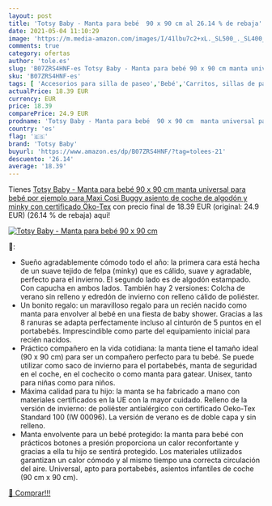 ```yaml
---
layout: post
title: 'Totsy Baby - Manta para bebé  90 x 90 cm al 26.14 % de rebaja'
date: 2021-05-04 11:10:29
image: 'https://m.media-amazon.com/images/I/41lbu7c2+xL._SL500_._SL400_.jpg'
comments: true
category: ofertas
author: 'tole.es'
slug: 'B07ZRS4HNF-es Totsy Baby - Manta para bebé 90 x 90 cm manta universal...'
sku: 'B07ZRS4HNF-es'
tags: [ 'Accesorios para silla de paseo','Bebé','Carritos, sillas de paseo y accesorios','Sacos de abrigo para carritos','bebé','totsy baby', ]
actualPrice: 18.39 EUR
currency: EUR
price: 18.39
comparePrice: 24.9 EUR
prodname: 'Totsy Baby - Manta para bebé  90 x 90 cm  manta universal para bebé  por ejemplo  para Maxi Cosi Buggy  asiento de coche de algodón y minky con certificado Öko-Tex'
country: 'es'
flag: '🇪🇸'
brand: 'Totsy Baby'
buyurl: 'https://www.amazon.es/dp/B07ZRS4HNF/?tag=tolees-21'
descuento: '26.14'
average: '18.39'
---
```


Tienes [Totsy Baby - Manta para bebé  90 x 90 cm  manta universal para bebé  por ejemplo  para Maxi Cosi Buggy  asiento de coche de algodón y minky con certificado Öko-Tex](https://www.amazon.es/dp/B07ZRS4HNF/?tag=tolees-21) con precio final de  18.39 EUR (original: 24.9 EUR) (26.14 %  de rebaja) aqui!

[![Totsy Baby - Manta para bebé  90 x 90 cm](https://m.media-amazon.com/images/I/41lbu7c2+xL._SL500_._SL400_.jpg)](https://www.amazon.es/dp/B07ZRS4HNF/?tag=tolees-21)

🔎:

- Sueño agradablemente cómodo todo el año: la primera cara está hecha de un suave tejido de felpa (minky) que es cálido, suave y agradable, perfecto para el invierno. El segundo lado es de algodón estampado. Con capucha en ambos lados. También hay 2 versiones: Colcha de verano sin relleno y edredón de invierno con relleno cálido de poliéster.
- Un bonito regalo: un maravilloso regalo para un recién nacido como manta para envolver al bebé en una fiesta de baby shower. Gracias a las 8 ranuras se adapta perfectamente incluso al cinturón de 5 puntos en el portabebés. Imprescindible como parte del equipamiento inicial para recién nacidos.
- Práctico compañero en la vida cotidiana: la manta tiene el tamaño ideal (90 x 90 cm) para ser un compañero perfecto para tu bebé. Se puede utilizar como saco de invierno para el portabebés, manta de seguridad en el coche, en el cochecito o como manta para gatear. Unisex, tanto para niñas como para niños.
- Máxima calidad para tu hijo: la manta se ha fabricado a mano con materiales certificados en la UE con la mayor cuidado. Relleno de la versión de invierno: de poliéster antialérgico con certificado Oeko-Tex Standard 100 (IW 00096). La versión de verano es de doble capa y sin relleno.
- Manta envolvente para un bebé protegido: la manta para bebé con prácticos botones a presión proporciona un calor reconfortante y gracias a ella tu hijo se sentirá protegido. Los materiales utilizados garantizan un calor cómodo y al mismo tiempo una correcta circulación del aire. Universal, apto para portabebés, asientos infantiles de coche (90 cm x 90 cm).

[🛒 Comprar!!!](https://www.amazon.es/dp/B07ZRS4HNF/?tag=tolees-21)
